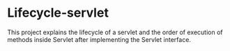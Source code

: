 # Lifecycle-servlet

This project explains the lifecycle of a servlet and the order of execution of methods inside Servlet after implementing the Servlet interface.
